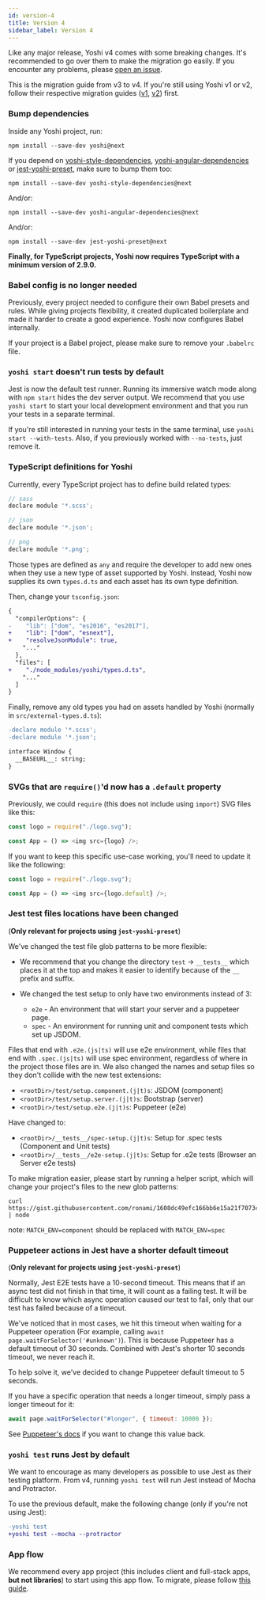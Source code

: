```yaml
---
id: version-4
title: Version 4
sidebar_label: Version 4
---
```


Like any major release, Yoshi v4 comes with some breaking changes. It's recommended to go over them to make the migration go easily. If you encounter any problems, please [open an issue](https://github.com/wix/yoshi/issues/new/choose).

This is the migration guide from v3 to v4. If you're still using Yoshi v1 or v2, follow their respective migration guides ([v1](https://wix.github.io/yoshi/blog/2018/03/15/yoshi-2), [v2](https://wix.github.io/yoshi/blog/2018/06/3/yoshi-3)) first.

### Bump dependencies

Inside any Yoshi project, run:

```
npm install --save-dev yoshi@next
```

If you depend on [yoshi-style-dependencies](https://github.com/wix/yoshi/tree/version_4.x/packages/yoshi-style-dependencies), [yoshi-angular-dependencies](https://github.com/wix/yoshi/tree/version_4.x/packages/yoshi-angular-dependencies) or [jest-yoshi-preset](https://github.com/wix/yoshi/tree/version_4.x/packages/jest-yoshi-preset), make sure to bump them too:

```
npm install --save-dev yoshi-style-dependencies@next
```

And/or:

```
npm install --save-dev yoshi-angular-dependencies@next
```

And/or:

```
npm install --save-dev jest-yoshi-preset@next
```

**Finally, for TypeScript projects, Yoshi now requires TypeScript with a minimum version of 2.9.0.**

### Babel config is no longer needed

Previously, every project needed to configure their own Babel presets and rules. While giving projects flexibility, it created duplicated boilerplate and made it harder to create a good experience. Yoshi now configures Babel internally.

If your project is a Babel project, please make sure to remove your `.babelrc` file.

### `yoshi start` doesn't run tests by default

Jest is now the default test runner. Running its immersive watch mode along with `npm start` hides the dev server output. We recommend that you use `yoshi start` to start your local development environment and that you run your tests in a separate terminal.

If you're still interested in running your tests in the same terminal, use `yoshi start --with-tests`. Also, if you previously worked with `--no-tests`, just remove it.

### TypeScript definitions for Yoshi

Currently, every TypeScript project has to define build related types:

```js
// sass
declare module '*.scss';

// json
declare module '*.json';

// png
declare module '*.png';
```

Those types are defined as `any` and require the developer to add new ones when they use a new type of asset supported by Yoshi. Instead, Yoshi now supplies its own `types.d.ts` and each asset has its own type definition.

Then, change your `tsconfig.json`:

```diff
{
  "compilerOptions": {
-    "lib": ["dom", "es2016", "es2017"],
+    "lib": ["dom", "esnext"],
+    "resolveJsonModule": true,
    "..."
  },
  "files": [
+    "./node_modules/yoshi/types.d.ts",
    "..."
  ]
}
```

Finally, remove any old types you had on assets handled by Yoshi (normally in `src/external-types.d.ts`):

```diff
-declare module '*.scss';
-declare module '*.json';

interface Window {
  __BASEURL__: string;
}
```

### SVGs that are `require()`'d now has a `.default` property

Previously, we could `require` (this does not include using `import`) SVG files like this:

```js
const logo = require("./logo.svg");

const App = () => <img src={logo} />;
```

If you want to keep this specific use-case working, you'll need to update it like the following:

```js
const logo = require("./logo.svg");

const App = () => <img src={logo.default} />;
```

### Jest test files locations have been changed

(**Only relevant for projects using `jest-yoshi-preset`**)

We've changed the test file glob patterns to be more flexible:

- We recommend that you change the directory `test` -> `__tests__` which places it at the top and makes it easier to identify because of the `__` prefix and suffix.

- We changed the test setup to only have two environments instead of 3:

  - `e2e` - An environment that will start your server and a puppeteer page.
  - `spec` - An environment for running unit and component tests which set up JSDOM.

Files that end with `.e2e.(js|ts)` will use e2e environment, while files that end with `.spec.(js|ts)` will use spec environment, regardless of where in the project those files are in. We also changed the names and setup files so they don't collide with the new test extensions:

- `<rootDir>/test/setup.component.(j|t)s`: JSDOM (component)
- `<rootDir>/test/setup.server.(j|t)s`: Bootstrap (server)
- `<rootDir>/test/setup.e2e.(j|t)s`: Puppeteer (e2e)

Have changed to:

- `<rootDir>/__tests__/spec-setup.(j|t)s`: Setup for .spec tests (Component and Unit tests)
- `<rootDir>/__tests__/e2e-setup.(j|t)s`: Setup for .e2e tests (Browser an Server e2e tests)

To make migration easier, please start by running a helper script, which will change your project's files to the new glob patterns:

```
curl https://gist.githubusercontent.com/ronami/1608dc49efc166bb6e15a21f7073cb79/raw | node
```

note: `MATCH_ENV=component` should be replaced with `MATCH_ENV=spec`

### Puppeteer actions in Jest have a shorter default timeout

(**Only relevant for projects using `jest-yoshi-preset`**)

Normally, Jest E2E tests have a 10-second timeout. This means that if an async test did not finish in that time, it will count as a failing test. It will be difficult to know which async operation caused our test to fail, only that our test has failed because of a timeout.

We've noticed that in most cases, we hit this timeout when waiting for a Puppeteer operation (For example, calling `await page.waitForSelector('#unknown')`). This is because Puppeteer has a default timeout of 30 seconds. Combined with Jest's shorter 10 seconds timeout, we never reach it.

To help solve it, we've decided to change Puppeteer default timeout to 5 seconds.

If you have a specific operation that needs a longer timeout, simply pass a longer timeout for it:

```js
await page.waitForSelector("#longer", { timeout: 10000 });
```

See [Puppeteer's docs](https://github.com/GoogleChrome/puppeteer/blob/v1.13.0/docs/api.md#pagesetdefaulttimeouttimeout) if you want to change this value back.

### `yoshi test` runs Jest by default

We want to encourage as many developers as possible to use Jest as their testing platform. From v4, running `yoshi test` will run Jest instead of Mocha and Protractor.

To use the previous default, make the following change (only if you're not using Jest):

```diff
-yoshi test
+yoshi test --mocha --protractor
```

### App flow

We recommend every app project (this includes client and full-stack apps, **but not libraries**) to start using this app flow. To migrate, please follow [this guide](../guides/app-flow.md).
